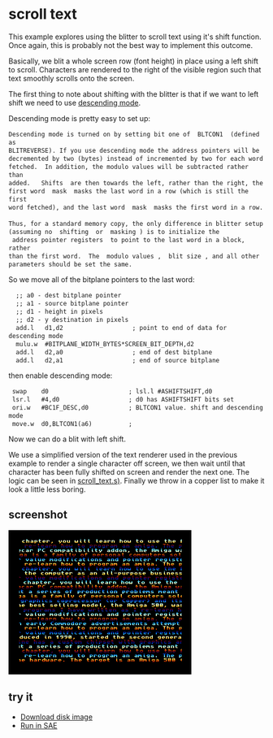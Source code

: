 scroll text
===========

This example explores using the blitter to scroll text using it's shift function. Once again, this is probably not the best way to implement this outcome.

Basically, we blit a whole screen row (font height) in place using a left shift to scroll. Characters are rendered to the right of the visible region such that text smoothly scrolls onto the screen.

The first thing to note about shifting with the blitter is that if we want to left shift we need to use [descending mode](http://amigadev.elowar.com/read/ADCD_2.1/Hardware_Manual_guide/node0120.html).

Descending mode is pretty easy to set up:

```
Descending mode is turned on by setting bit one of  BLTCON1  (defined as
BLITREVERSE). If you use descending mode the address pointers will be
decremented by two (bytes) instead of incremented by two for each word
fetched.  In addition, the modulo values will be subtracted rather than
added.   Shifts  are then towards the left, rather than the right, the
first word  mask  masks the last word in a row (which is still the first
word fetched), and the last word  mask  masks the first word in a row.

Thus, for a standard memory copy, the only difference in blitter setup
(assuming no  shifting  or  masking ) is to initialize the
 address pointer registers  to point to the last word in a block, rather
than the first word.  The  modulo values ,  blit size , and all other
parameters should be set the same.

```

So we move all of the bitplane pointers to the last word:

```
  ;; a0 - dest bitplane pointer
  ;; a1 - source bitplane pointer
  ;; d1 - height in pixels
  ;; d2 - y destination in pixels
  add.l   d1,d2                   ; point to end of data for descending mode
  mulu.w  #BITPLANE_WIDTH_BYTES*SCREEN_BIT_DEPTH,d2
  add.l   d2,a0                   ; end of dest bitplane
  add.l   d2,a1                   ; end of source bitplane
```

then enable descending mode:

```
 swap    d0                      ; lsl.l #ASHIFTSHIFT,d0
 lsr.l   #4,d0                   ; d0 has ASHIFTSHIFT bits set
 ori.w   #BC1F_DESC,d0           ; BLTCON1 value. shift and descending mode
 move.w  d0,BLTCON1(a6)          ;
```

Now we can do a blit with left shift.

We use a simplified version of the text renderer used in the previous example to render a single character off screen, we then wait until that character has been fully shifted on screen and render the next one. The logic can be seen in [scroll_text.s)](scroll_text.s). Finally we throw in a copper list to make it look a little less boring.

screenshot
----------

![Screenshot](screenshot.png?raw=true)


try it
------
  * [Download disk image](bin/scroll_text.adf?raw=true)
  * <a href="http://alpine9000.github.io/ScriptedAmigaEmulator/#amiga_examples/scroll_text.adf" target="_blank">Run in SAE</a>
